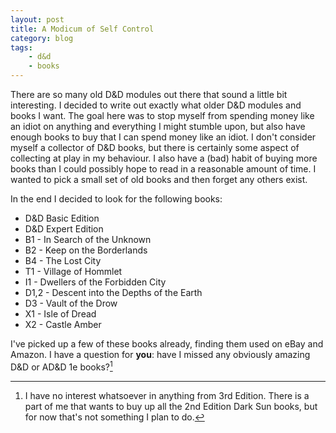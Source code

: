 ```yaml
---
layout: post
title: A Modicum of Self Control
category: blog
tags: 
    - d&d
    - books
---
```


There are so many old D&D modules out there that sound a little bit interesting. I decided to write out exactly what older D&D modules and books I want. The goal here was to stop myself from spending money like an idiot on anything and everything I might stumble upon, but also have enough books to buy that I can spend money like an idiot. I don't consider myself a collector of D&D books, but there is certainly some aspect of collecting at play in my behaviour. I also have a (bad) habit of buying more books than I could possibly hope to read in a reasonable amount of time. I wanted to pick a small set of old books and then forget any others exist.

In the end I decided to look for the following books:

 * D&D Basic Edition
 * D&D Expert Edition
 * B1 - In Search of the Unknown
 * B2 - Keep on the Borderlands
 * B4 - The Lost City
 * T1 - Village of Hommlet
 * I1 - Dwellers of the Forbidden City
 * D1,2 - Descent into the Depths of the Earth
 * D3 - Vault of the Drow
 * X1 - Isle of Dread
 * X2 - Castle Amber

I've picked up a few of these books already, finding them used on eBay and Amazon. I have a question for **you**: have I missed any obviously amazing D&D or AD&D 1e books?[^1]

[^1]: I have no interest whatsoever in anything from 3rd Edition. There is a part of me that wants to buy up all the 2nd Edition Dark Sun books, but for now that's not something I plan to do.
